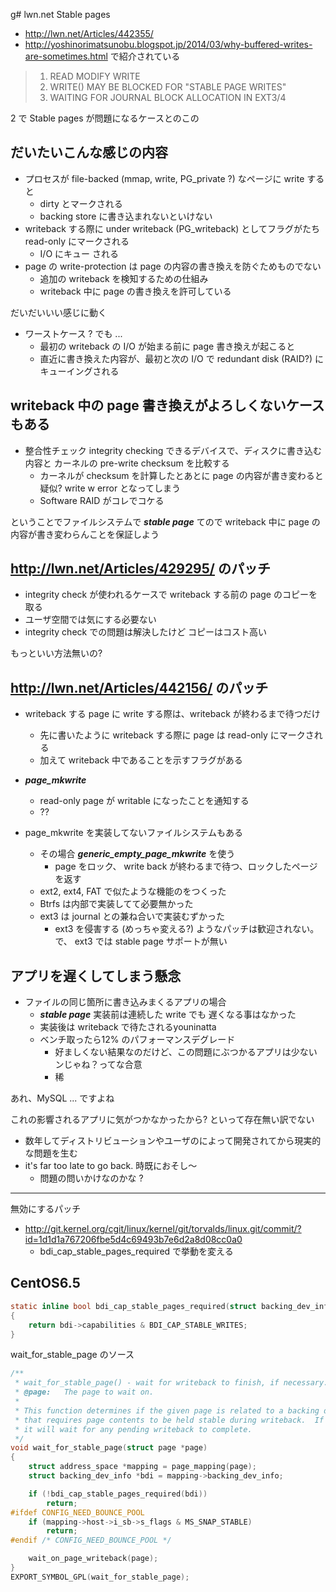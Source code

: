g# lwn.net Stable pages

 * http://lwn.net/Articles/442355/
 * http://yoshinorimatsunobu.blogspot.jp/2014/03/why-buffered-writes-are-sometimes.html で紹介されている
 
> 1. READ MODIFY WRITE
> 2. WRITE() MAY BE BLOCKED FOR "STABLE PAGE WRITES"
> 3. WAITING FOR JOURNAL BLOCK ALLOCATION IN EXT3/4

2 で Stable pages が問題になるケースとのこの

## だいたいこんな感じの内容

 * プロセスが file-backed (mmap, write, PG_private ?) なページに write すると
   * dirty とマークされる
   * backing store に書き込まれないといけない
 * writeback する際に under writeback (PG_writeback) としてフラグがたち read-only にマークされる
   * I/O にキュー される
 * page の write-protection は page の内容の書き換えを防ぐためものでない
   * 追加の writeback を検知するための仕組み
   * writeback 中に page の書き換えを許可している
   
だいだいいい感じに動く

 * ワーストケース ? でも ...
   * 最初の writeback の I/O が始まる前に page 書き換えが起こると
   * 直近に書き換えた内容が、最初と次の I/O で redundant disk (RAID?) に キューイングされる

## writeback 中の page 書き換えがよろしくないケースもある

 * 整合性チェック integrity checking できるデバイスで、ディスクに書き込む内容と 
カーネルの pre-write checksum を比較する
   * カーネルが checksum を計算したとあとに page の内容が書き変わると 疑似? write w error となってしまう
   * Software RAID がコレでコケる

ということでファイルシステムで ___stable page___ てので writeback 中に page の内容が書き変わらんことを保証しよう

## http://lwn.net/Articles/429295/ のパッチ

 * integrity check が使われるケースで writeback する前の page のコピーを取る
  * ユーザ空間では気にする必要ない
  * integrity check での問題は解決したけど コピーはコスト高い

もっといい方法無いの?  

## http://lwn.net/Articles/442156/ のパッチ

 * writeback する page に write する際は、writeback が終わるまで待つだけ
   * 先に書いたように writeback する際に page は read-only にマークされる
   * 加えて writeback 中であることを示すフラグがある
 * ___page_mkwrite___
   * read-only page が writable になったことを通知する
   * ??

 * page_mkwrite を実装してないファイルシステムもある
   * その場合 ___generic_empty_page_mkwrite___ を使う
     * page をロック、 write back が終わるまで待つ、ロックしたページを返す
   * ext2, ext4, FAT で似たような機能のをつくった
   * Btrfs は内部で実装してて必要無かった
   * ext3 は journal との兼ね合いで実装むずかった
     * ext3 を侵害する (めっちゃ変える?) ようなパッチは歓迎されない。で、 ext3 では stable page サポートが無い

## アプリを遅くしてしまう懸念

 * ファイルの同じ箇所に書き込みまくるアプリの場合
   * ___stable page___ 実装前は連続した write でも 遅くなる事はなかった
   * 実装後は writeback で待たされるyouninatta
   * ベンチ取ったら12% のパフォーマンスデグレード
     * 好ましくない結果なのだけど、この問題にぶつかるアプリは少ないンじゃね？ってな合意
     * 稀
     
あれ、MySQL ... ですよね

これの影響されるアプリに気がつかなかったから? といって存在無い訳でない

 * 数年してディストリビューションやユーザのによって開発されてから現実的な問題を生む
 * it's far too late to go back.  時既におそし〜
   * 問題の問いかけなのかな ?

----   

無効にするパッチ

 * http://git.kernel.org/cgit/linux/kernel/git/torvalds/linux.git/commit/?id=1d1d1a767206fbe5d4c69493b7e6d2a8d08cc0a0
   * bdi_cap_stable_pages_required で挙動を変える

## CentOS6.5   

```c
static inline bool bdi_cap_stable_pages_required(struct backing_dev_info *bdi)
{
	return bdi->capabilities & BDI_CAP_STABLE_WRITES;
}
```

wait_for_stable_page のソース

```c
/**
 * wait_for_stable_page() - wait for writeback to finish, if necessary.
 * @page:	The page to wait on.
 *
 * This function determines if the given page is related to a backing device
 * that requires page contents to be held stable during writeback.  If so, then
 * it will wait for any pending writeback to complete.
 */
void wait_for_stable_page(struct page *page)
{
	struct address_space *mapping = page_mapping(page);
	struct backing_dev_info *bdi = mapping->backing_dev_info;

	if (!bdi_cap_stable_pages_required(bdi))
		return;
#ifdef CONFIG_NEED_BOUNCE_POOL
	if (mapping->host->i_sb->s_flags & MS_SNAP_STABLE)
		return;
#endif /* CONFIG_NEED_BOUNCE_POOL */

	wait_on_page_writeback(page);
}
EXPORT_SYMBOL_GPL(wait_for_stable_page);
```